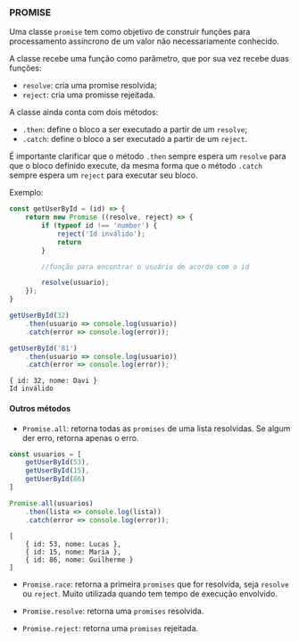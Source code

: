 ### PROMISE

Uma classe `promise` tem como objetivo de construir funções para processamento assíncrono de um valor não necessariamente conhecido. 

A classe recebe uma função como parâmetro, que por sua vez recebe duas funções:

- `resolve`: cria uma promise resolvida;
- `reject`: cria uma promisse rejeitada.

A classe ainda conta com dois métodos:

- `.then`: define o bloco a ser executado a partir de um `resolve`;
- `.catch`: define o bloco a ser executado a partir de um `reject`.

É importante clarificar que o método `.then` sempre espera um `resolve` para que o bloco definido execute, da mesma forma que o método `.catch` sempre espera um `reject` para executar seu bloco.

Exemplo: 

```javascript
const getUserById = (id) => {
    return new Promise ((resolve, reject) => {
        if (typeof id !== 'number') {
            reject('Id inválido');
            return
        }

        //função para encontrar o usuário de acordo com o id

        resolve(usuario);
    });
}

getUserById(32)
    .then(usuario => console.log(usuario))
    .catch(error => console.log(error));

getUserById('81')
    .then(usuario => console.log(usuario))
    .catch(error => console.log(error));
```

```terminal
{ id: 32, nome: Davi }
Id inválido
```

#### Outros métodos

- `Promise.all`: retorna todas as `promises` de uma lista resolvidas. Se algum der erro, retorna apenas o erro.

```javascript
const usuarios = [
    getUserById(53),
    getUserById(15),
    getUserById(86)
]

Promise.all(usuarios)
    .then(lista => console.log(lista))
    .catch(error => console.log(error));
```

```terminal
[
    { id: 53, nome: Lucas },
    { id: 15, nome: Maria },
    { id: 86, nome: Guilherme }
]
```

- `Promise.race`: retorna a primeira `promises` que for resolvida, seja `resolve` ou `reject`. Muito utilizada quando tem tempo de execução envolvido.

- `Promise.resolve`: retorna uma `promises` resolvida.

- `Promise.reject`: retorna uma `promises` rejeitada.
